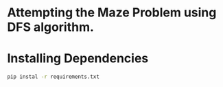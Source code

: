 # Attempting the Maze Problem using DFS algorithm.


# Installing Dependencies
```bash
pip instal -r requirements.txt
```
